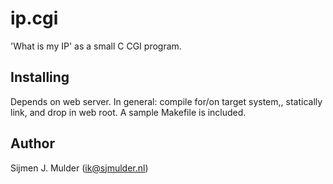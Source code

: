 ip.cgi
======
'What is my IP' as a small C CGI program.

Installing
----------
Depends on web server. In general: compile for/on target system,, statically
link, and drop in web root. A sample Makefile is included.

Author
------
Sijmen J. Mulder (<ik@sjmulder.nl>)
